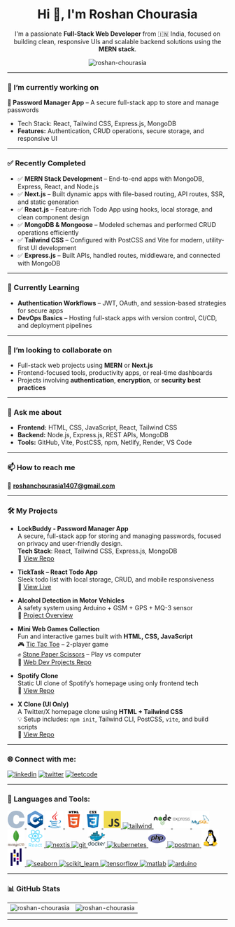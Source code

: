 <h1 align="center">Hi 👋, I'm Roshan Chourasia</h1>

<p align="center">
  I'm a passionate <b>Full-Stack Web Developer</b> from 🇮🇳 India, focused on building clean, responsive UIs and scalable backend solutions using the <b>MERN stack</b>.
</p>

<p align="center">
  <img src="https://komarev.com/ghpvc/?username=roshan-chourasia&label=Profile%20views&color=0e75b6&style=flat" alt="roshan-chourasia" />
</p>

---

### 🔭 I’m currently working on

**🔐 Password Manager App** – A secure full-stack app to store and manage passwords  
  - Tech Stack: React, Tailwind CSS, Express.js, MongoDB  
  - **Features:** Authentication, CRUD operations, secure storage, and responsive UI


---

### ✅ Recently Completed

- ✅ **MERN Stack Development** – End-to-end apps with MongoDB, Express, React, and Node.js
- ✅ **Next.js** – Built dynamic apps with file-based routing, API routes, SSR, and static generation
- ✅ **React.js** – Feature-rich Todo App using hooks, local storage, and clean component design
- ✅ **MongoDB & Mongoose** – Modeled schemas and performed CRUD operations efficiently
- ✅ **Tailwind CSS** – Configured with PostCSS and Vite for modern, utility-first UI development
- ✅ **Express.js** – Built APIs, handled routes, middleware, and connected with MongoDB

---

### 🌱 Currently Learning

- **Authentication Workflows** – JWT, OAuth, and session-based strategies for secure apps
- **DevOps Basics** – Hosting full-stack apps with version control, CI/CD, and deployment pipelines

---

### 👯 I’m looking to collaborate on

- Full-stack web projects using **MERN** or **Next.js**
- Frontend-focused tools, productivity apps, or real-time dashboards
- Projects involving **authentication**, **encryption**, or **security best practices**

---

### 💬 Ask me about

- **Frontend:** HTML, CSS, JavaScript, React, Tailwind CSS
- **Backend:** Node.js, Express.js, REST APIs, MongoDB
- **Tools:** GitHub, Vite, PostCSS, npm, Netlify, Render, VS Code

---

### 📫 How to reach me

📧 **roshanchourasia1407@gmail.com**

---

### 🛠️ My Projects

- **LockBuddy - Password Manager App**  
  A secure, full-stack app for storing and managing passwords, focused on privacy and user-friendly design.  
  **Tech Stack**: React, Tailwind CSS, Express.js, MongoDB  
  🔗 [View Repo](https://github.com/Roshan-Chourasia/lockbuddy-password-manager)

- **TickTask – React Todo App**  
  Sleek todo list with local storage, CRUD, and mobile responsiveness  
  🔗 [View Live](https://roshan-chourasia.github.io/Tick-Task-React/)

- **Alcohol Detection in Motor Vehicles**  
  A safety system using Arduino + GSM + GPS + MQ-3 sensor  
  🔗 [Project Overview](https://github.com/Roshan-Chourasia/Alcohol_Detection_in_Motor_Vehicle)

- **Mini Web Games Collection**  
  Fun and interactive games built with **HTML, CSS, JavaScript**  
  🎮 [Tic Tac Toe](https://github.com/roshan-chourasia/web-dev-projects/tree/main/tic-tac-toe) – 2-player game  
  ✊ [Stone Paper Scissors](https://github.com/roshan-chourasia/web-dev-projects/tree/main/stone-paper-scissors) – Play vs computer  
  📁 [Web Dev Projects Repo](https://github.com/roshan-chourasia/web-dev-projects)

- **Spotify Clone**  
  Static UI clone of Spotify’s homepage using only frontend tech  
  🔗 [View Repo](https://github.com/Roshan-Chourasia/Spotify_clone)

- **X Clone (UI Only)**  
  A Twitter/X homepage clone using **HTML + Tailwind CSS**  
  💡 Setup includes: `npm init`, Tailwind CLI, PostCSS, `vite`, and build scripts  
  🔗 [View Repo](https://github.com/Roshan-Chourasia/tailwind-x-clone)

---

### 🌐 Connect with me:

<p align="left">
  <a href="https://www.linkedin.com/in/roshan-chourasia14/" target="blank"><img src="https://raw.githubusercontent.com/rahuldkjain/github-profile-readme-generator/master/src/images/icons/Social/linked-in-alt.svg" alt="linkedin" height="30" width="40" /></a>
  <a href="https://twitter.com/r_chourasia14" target="blank"><img src="https://raw.githubusercontent.com/rahuldkjain/github-profile-readme-generator/master/src/images/icons/Social/twitter.svg" alt="twitter" height="30" width="40" /></a>
  <a href="https://leetcode.com/u/roshanchourasia/" target="blank"><img src="https://raw.githubusercontent.com/rahuldkjain/github-profile-readme-generator/master/src/images/icons/Social/leet-code.svg" alt="leetcode" height="30" width="40" /></a>
</p>

---

### 🧰 Languages and Tools:

<p align="left"> 
    <a href="https://www.cprogramming.com/" target="_blank" rel="noreferrer"> <img src="https://raw.githubusercontent.com/devicons/devicon/master/icons/c/c-original.svg" alt="c" width="40" height="40" /> </a> 
    <a href="https://www.w3schools.com/cpp/" target="_blank" rel="noreferrer"> <img src="https://raw.githubusercontent.com/devicons/devicon/master/icons/cplusplus/cplusplus-original.svg" alt="cplusplus" width="40" height="40" /> </a> 
    <a href="https://www.java.com" target="_blank" rel="noreferrer"> <img src="https://raw.githubusercontent.com/devicons/devicon/master/icons/java/java-original.svg" alt="java" width="40" height="40" /> </a> 
    <a href="https://www.w3.org/html/" target="_blank" rel="noreferrer"> <img src="https://raw.githubusercontent.com/devicons/devicon/master/icons/html5/html5-original-wordmark.svg" alt="html5" width="40" height="40" /> </a>
    <a href="https://www.w3schools.com/css/" target="_blank" rel="noreferrer"> <img src="https://raw.githubusercontent.com/devicons/devicon/master/icons/css3/css3-original-wordmark.svg" alt="css3" width="40" height="40" /> </a> 
    <a href="https://developer.mozilla.org/en-US/docs/Web/JavaScript" target="_blank" rel="noreferrer"> <img src="https://raw.githubusercontent.com/devicons/devicon/master/icons/javascript/javascript-original.svg" alt="javascript" width="40" height="40" /> </a>
    <a href="https://tailwindcss.com/" target="_blank" rel="noreferrer"> <img src="https://www.vectorlogo.zone/logos/tailwindcss/tailwindcss-icon.svg" alt="tailwind" width="40" height="40" /> </a> 
    <a href="https://nodejs.org" target="_blank" rel="noreferrer"> <img src="https://raw.githubusercontent.com/devicons/devicon/master/icons/nodejs/nodejs-original-wordmark.svg" alt="nodejs" width="40" height="40" /> </a>
    <a href="https://expressjs.com" target="_blank" rel="noreferrer"> <img src="https://raw.githubusercontent.com/devicons/devicon/master/icons/express/express-original-wordmark.svg" alt="express" width="40" height="40" /> </a>
    <a href="https://www.mysql.com/" target="_blank" rel="noreferrer"> <img src="https://raw.githubusercontent.com/devicons/devicon/master/icons/mysql/mysql-original-wordmark.svg" alt="mysql" width="40" height="40" /> </a>
    <a href="https://www.mongodb.com/" target="_blank" rel="noreferrer"> <img src="https://raw.githubusercontent.com/devicons/devicon/master/icons/mongodb/mongodb-original-wordmark.svg" alt="mongodb" width="40" height="40" /> </a>
    <a href="https://reactjs.org/" target="_blank" rel="noreferrer"> <img src="https://raw.githubusercontent.com/devicons/devicon/master/icons/react/react-original-wordmark.svg" alt="react" width="40" height="40" /> </a>
    <a href="https://nextjs.org/" target="_blank" rel="noreferrer"> <img src="https://cdn.worldvectorlogo.com/logos/nextjs-2.svg" alt="nextjs" width="40" height="40"/> </a>
    <a href="https://git-scm.com/" target="_blank" rel="noreferrer"> <img src="https://www.vectorlogo.zone/logos/git-scm/git-scm-icon.svg" alt="git" width="40" height="40" /> </a>    
    <a href="https://www.docker.com/" target="_blank" rel="noreferrer"> <img src="https://raw.githubusercontent.com/devicons/devicon/master/icons/docker/docker-original-wordmark.svg" alt="docker" width="40" height="40" /> </a> 
    <a href="https://kubernetes.io" target="_blank" rel="noreferrer"> <img src="https://www.vectorlogo.zone/logos/kubernetes/kubernetes-icon.svg" alt="kubernetes" width="40" height="40" /> </a> 
    <a href="https://www.php.net" target="_blank" rel="noreferrer"> <img src="https://raw.githubusercontent.com/devicons/devicon/master/icons/php/php-original.svg" alt="php" width="40" height="40" /> </a> 
    <a href="https://postman.com" target="_blank" rel="noreferrer"> <img src="https://www.vectorlogo.zone/logos/getpostman/getpostman-icon.svg" alt="postman" width="40" height="40" /> </a> 
    <a href="https://www.linux.org/" target="_blank" rel="noreferrer"> <img src="https://raw.githubusercontent.com/devicons/devicon/master/icons/linux/linux-original.svg" alt="linux" width="40" height="40" /> </a> 
    <a href="https://pandas.pydata.org/" target="_blank" rel="noreferrer"> <img src="https://raw.githubusercontent.com/devicons/devicon/2ae2a900d2f041da66e950e4d48052658d850630/icons/pandas/pandas-original.svg" alt="pandas" width="40" height="40" /> </a> 
    <a href="https://seaborn.pydata.org/" target="_blank" rel="noreferrer"> <img src="https://seaborn.pydata.org/_images/logo-mark-lightbg.svg" alt="seaborn" width="40" height="40" /> </a> 
    <a href="https://scikit-learn.org/" target="_blank" rel="noreferrer"> <img src="https://upload.wikimedia.org/wikipedia/commons/0/05/Scikit_learn_logo_small.svg" alt="scikit_learn" width="40" height="40" /> </a> 
    <a href="https://www.tensorflow.org" target="_blank" rel="noreferrer"> <img src="https://www.vectorlogo.zone/logos/tensorflow/tensorflow-icon.svg" alt="tensorflow" width="40" height="40" /> </a>
    <a href="https://www.mathworks.com/" target="_blank"><img src="https://upload.wikimedia.org/wikipedia/commons/2/21/Matlab_Logo.png" alt="matlab" width="40" height="40"/></a>
    <a href="https://www.arduino.cc/" target="_blank" rel="noreferrer"> <img src="https://cdn.worldvectorlogo.com/logos/arduino-1.svg" alt="arduino" width="40" height="40" /> </a> 
</p>

---

### 📊 GitHub Stats

<table>
  <tr>
    <td>
      <img src="https://github-readme-stats.vercel.app/api?username=roshan-chourasia&show_icons=true&locale=en" alt="roshan-chourasia" />
    </td>
    <td>
      <img src="https://github-readme-stats.vercel.app/api/top-langs?username=roshan-chourasia&show_icons=true&locale=en&layout=compact" alt="roshan-chourasia" />
    </td>
  </tr>
</table>

---
